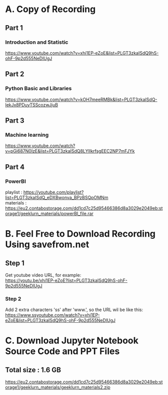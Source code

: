 # A. Copy of Recording 
## Part 1
### Introduction and Statistic
https://www.youtube.com/watch?v=xhi1EP-eZoE&list=PLGT3zkaISdQ9hS-ohF-9p2d555NeDlUgJ

## Part 2
### Python Basic and Libraries
https://www.youtube.com/watch?v=kOH7meeRMBk&list=PLGT3zkaISdQ-lekJx8PDuyTSScozwJjuB

## Part 3
### Machine learning
https://www.youtube.com/watch?v=pGi687N0IzE&list=PLGT3zkaISdQ8LYIIkrfsgEEC2NP7mFJYk

## Part 4
### PowerBI
playlist : https://youtube.com/playlist?list=PLGT3zkaISdQ_eDXBwonva_BPzBSQpOMNm <br>
materials : https://eu2.contabostorage.com/dd1cd7c25d95466386d8a3029e2049eb:storage1/geeklurn_materials/powerBI_file.rar

# B. Feel Free to Download Recording Using savefrom.net
## Step 1 
Get youtube video URL, for example: <br>
https://youtu.be/xhi1EP-eZoE?list=PLGT3zkaISdQ9hS-ohF-9p2d555NeDlUgJ <br>

### Step 2 <br>
Add 2 extra characters 'ss' after 'www.', so the URL wil be like this: <br>
https://www.ssyoutube.com/watch?v=xhi1EP-eZoE&list=PLGT3zkaISdQ9hS-ohF-9p2d555NeDlUgJ

# C. Download Jupyter Notebook Source Code and PPT Files
## Total size : 1.6 GB <br>
https://eu2.contabostorage.com/dd1cd7c25d95466386d8a3029e2049eb:storage1/geeklurn_materials/geeklurn_materials2.zip
